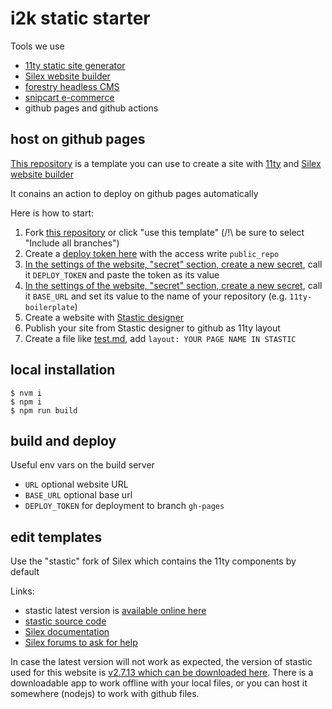 # i2k static starter

Tools we use

* [11ty static site generator](https://www.11ty.dev/) 
* [Silex website builder](https://www.silex.me)
* [forestry headless CMS](https://forestry.io/)
* [snipcart e-commerce](https://snipcart.com/)
* github pages and github actions

## host on github pages

[This repository](https://github.com/lexoyo/11ty-boilerplate) is a template you can use to create a site with [11ty](https://11ty.dev) and [Silex website builder](https://www.silex.me)

It conains an action to deploy on github pages automatically

Here is how to start:

1. Fork [this repository](https://github.com/lexoyo/11ty-boilerplate) or click "use this template" (/!\ be sure to select "Include all branches")
1. Create a [deploy token here](https://github.com/settings/tokens) with the access write `public_repo`
1. [In the settings of the website, "secret" section, create a new secret](./settings/secrets/actions/new), call it `DEPLOY_TOKEN` and paste the token as its value 
1. [In the settings of the website, "secret" section, create a new secret](./settings/secrets/actions/new), call it `BASE_URL` and set its value to the name of your repository (e.g. `11ty-boilerplate`)
1. Create a website with [Stastic designer](https://design.stastic.net/)
1. Publish your site from Stastic designer to github as 11ty layout
1. Create a file like [test.md](./test.md), add `layout: YOUR PAGE NAME IN STASTIC`


## local installation

```
$ nvm i
$ npm i
$ npm run build
```

## build and deploy

Useful env vars on the build server

* `URL` optional website URL
* `BASE_URL` optional base url
* `DEPLOY_TOKEN` for deployment to branch `gh-pages`

## edit templates

Use the "stastic" fork of Silex which contains the 11ty components by default

Links:

* stastic latest version is [available online here](https://design.stastic.net/)
* [stastic source code](https://github.com/lexoyo/stastic-designer)
* [Silex documentation](https://github.com/silexlabs/Silex/wiki/)
* [Silex forums to ask for help](https://github.com/silexlabs/Silex/issues/)

In case the latest version will not work as expected, the version of stastic used for this website is [v2.7.13 which can be downloaded here](https://github.com/lexoyo/stastic-designer/releases/tag/v2.7.12). There is a downloadable app to work offline with your local files, or you can host it somewhere (nodejs) to work with github files.


